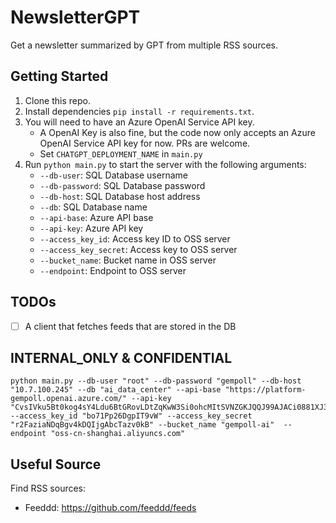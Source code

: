# NewsletterGPT

Get a newsletter summarized by GPT from multiple RSS sources.

## Getting Started

1. Clone this repo.
2. Install dependencies `pip install -r requirements.txt`.
3. You will need to have an Azure OpenAI Service API key.
    * A OpenAI Key is also fine, but the code now only accepts an Azure OpenAI Service API key for now. PRs are welcome.
    * Set `CHATGPT_DEPLOYMENT_NAME` in `main.py`
4. Run `python main.py` to start the server with the following arguments:
    * `--db-user`: SQL Database username
    * `--db-password`: SQL Database password
    * `--db-host`: SQL Database host address
    * `--db`: SQL Database name
    * `--api-base`: Azure API base
    * `--api-key`: Azure API key
    * `--access_key_id`: Access key ID to OSS server
    * `--access_key_secret`: Access key to OSS server
    * `--bucket_name`: Bucket name in OSS server
    * `--endpoint`: Endpoint to OSS server

## TODOs

- [ ] A client that fetches feeds that are stored in the DB

## INTERNAL_ONLY & CONFIDENTIAL

```shell
python main.py --db-user "root" --db-password "gempoll" --db-host "10.7.100.245" --db "ai_data_center" --api-base "https://platform-gempoll.openai.azure.com/" --api-key "CvsIVku5Bt0kog4sY4Ldu6BtGRovLDtZqKwW3Si0ohcMItSVNZGKJQQJ99AJACi0881XJ3w3AAABACOGcIKD" --access_key_id "bo71Pp26DgpIT9vW" --access_key_secret "r2FaziaNDqBgv4kDQIjgAbcTazv0kB" --bucket_name "gempoll-ai"  --endpoint "oss-cn-shanghai.aliyuncs.com"
```

## Useful Source

Find RSS sources:

* Feeddd: https://github.com/feeddd/feeds